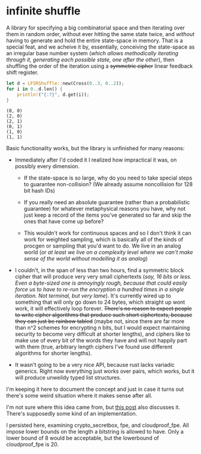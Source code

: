 # infinite shuffle

A library for specifying a big combinatorial space and then iterating over them in random order, without ever hitting the same state twice, and *without* having to generate and hold the entire state-space in memory. That is a special feat, and we acheive it by, essentially, conceiving the state-space as an irregular base number system (*which allows methodically iterating through it, generating each possible state, one after the other*), then shuffling the order of the iteration using a ~~symmetric cipher~~ linear feedback shift register.

```rust
let d = LFSRShuffle::new(Cross(0..3, 0..2));
for i in 0..d.len() {
    println!("{:?}", d.get(i));
}
```
```
(0, 0)
(2, 0)
(2, 1)
(0, 1)
(1, 0)
(1, 1)
```

Basic functionality works, but the library is unfinished for many reasons:

- Immediately after I'd coded it I realized how impractical it was, on possibly every dimension.

    - If the state-space is so large, why do you need to take special steps to guarantee non-collision? (We already assume noncollision for 128 bit hash IDs)
    
    - If you really need an absolute guarantee (rather than a probabilistic guarantee) for whatever metaphysical reasons you have, why not just keep a record of the items you've generated so far and skip the ones that have come up before?
    
    - This wouldn't work for continuous spaces and so I don't think it can work for weighted sampling, which is basically all of the kinds of procgen or sampling that you'd want to do. We live in an analog world (*or at least we live on a complexity level where we can't make sense of the world without modelling it as analog*)

- I couldn't, in the span of less than two hours, find a symmetric block cipher that will produce very very small ciphertexts (*say, 16 bits or less. Even a byte-sized one is annoyingly rough, because that could easily force us to have to re-run the encryption a hundred times in a single iteration. Not terminal, but very lame*). It's currently wired up to something that will only go down to 24 bytes, which straight up wont work, it will effectively loop forever. ~~There's no reason to expect people to write cipher algorithms that produce such short ciphertexts, because they can just be rainbow tabled~~ (maybe not, since there are far more than n^2 schemes for encrypting n bits, but I would expect maintaining security to become very difficult at shorter lengths), and ciphers like to make use of every bit of the words they have and will not happily part with them (true, arbitrary length ciphers I've found use different algorithms for shorter lengths).

- It wasn't going to be a very nice API, because rust lacks variadic generics. Right now everything just works over pairs, which works, but it will produce unweildy typed list structures.

I'm keeping it here to document the concept and just in case it turns out there's some weird situation where it makes sense after all.

I'm not sure where this idea came from, but [this post](https://www.brainonfire.net/blog/2021/05/06/cryptographic-shuffle/) also discusses it. There's supposedly some kind of an implementation.

I persisted here, examining crypto_secretbox, fpe, and cloudproof_fpe. All impose lower bounds on the length a bitstring is allowed to have. Only a lower bound of 8 would be acceptable, but the lowerbound of cloudproof_fpe is 20.